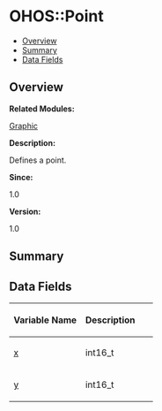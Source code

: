 # OHOS::Point<a name="EN-US_TOPIC_0000001054479595"></a>

-   [Overview](#section1781125773165635)
-   [Summary](#section1354986863165635)
-   [Data Fields](#pub-attribs)

## **Overview**<a name="section1781125773165635"></a>

**Related Modules:**

[Graphic](graphic.md)

**Description:**

Defines a point. 

**Since:**

1.0

**Version:**

1.0

## **Summary**<a name="section1354986863165635"></a>

## Data Fields<a name="pub-attribs"></a>

<a name="table1097975545165635"></a>
<table><thead align="left"><tr id="row1266714194165635"><th class="cellrowborder" valign="top" width="50%" id="mcps1.1.3.1.1"><p id="p1592183205165635"><a name="p1592183205165635"></a><a name="p1592183205165635"></a>Variable Name</p>
</th>
<th class="cellrowborder" valign="top" width="50%" id="mcps1.1.3.1.2"><p id="p260183811165635"><a name="p260183811165635"></a><a name="p260183811165635"></a>Description</p>
</th>
</tr>
</thead>
<tbody><tr id="row1172551775165635"><td class="cellrowborder" valign="top" width="50%" headers="mcps1.1.3.1.1 "><p id="p923782884165635"><a name="p923782884165635"></a><a name="p923782884165635"></a><a href="graphic.md#gab426145151f58e845cea92fcf216e852">x</a></p>
</td>
<td class="cellrowborder" valign="top" width="50%" headers="mcps1.1.3.1.2 "><p id="p30107009165635"><a name="p30107009165635"></a><a name="p30107009165635"></a>int16_t </p>
</td>
</tr>
<tr id="row307754887165635"><td class="cellrowborder" valign="top" width="50%" headers="mcps1.1.3.1.1 "><p id="p1465588307165635"><a name="p1465588307165635"></a><a name="p1465588307165635"></a><a href="graphic.md#gaadc4725f7f09240b24b79bf045924fe2">y</a></p>
</td>
<td class="cellrowborder" valign="top" width="50%" headers="mcps1.1.3.1.2 "><p id="p472209356165635"><a name="p472209356165635"></a><a name="p472209356165635"></a>int16_t </p>
</td>
</tr>
</tbody>
</table>

